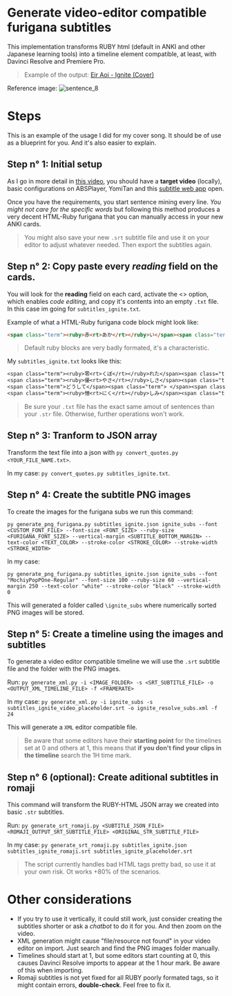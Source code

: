 # Generate video-editor compatible **furigana** subtitles

This implementation transforms RUBY html (default in ANKI and other Japanese learning tools) into a timeline element compatible, at least, with Davinci Resolve and Premiere Pro.

> Example of the output: [Eir Aoi - Ignite (Cover)](https://youtu.be/86kll8ww1rk)

Reference image:
![sentence_8](https://github.com/user-attachments/assets/a1d6b2ae-4eb2-46a2-bea8-0f8277200757)

# Steps
This is an example of the usage I did for my cover song. It should be of use as a blueprint for you. And it's also easier to explain.

## Step n° 1: Initial setup
As I go in more detail in [this video](https://youtu.be/eKQJcncVvR8), you should have a **target video** (locally), basic configurations on ABSPlayer, YomiTan and this [subtitle web app](https://www.happyscribe.com/subtitle-tools/online-subtitle-editor/free) open.

Once you have the requirements, you start sentence mining every line. *You might not care for the specific words* but following this method produces a very decent HTML-Ruby furigana that you can manually access in your new ANKI cards.

> You might also save your new `.srt` subtitle file and use it on your editor to adjust whatever needed. Then export the subtitles again.

## Step n° 2: Copy paste every *reading* field on the cards.
You will look for the **reading** field on each card, activate the <> option, which enables *code editing*, and copy it's contents into an empty `.txt` file. In this case im going for `subtitles_ignite.txt`.

Example of what a HTML-Ruby furigana code block might look like:

```html
<span class="term"><ruby>赤<rt>あか</rt></ruby>い</span><span class="term"><ruby>涙<rt>なみだ</rt></ruby></span><span class="term">で</span><span class="term"> </span><span class="term"><ruby>覆<rt>おお</rt></ruby>われた</span><span class="term"><ruby>悲<rt>かな</rt></ruby>しみ</span><span class="term">を</span>
```

> Default ruby blocks are very badly formated, it's a characteristic.

My `subtitles_ignite.txt` looks like this:

```txt
<span class="term"><ruby>零<rt>くぼ</rt></ruby>れた</span><span class="term"><ruby>涙<rt>なみだ</rt></ruby></span><span class="term">の</span><span class="term"><ruby>温<rt>ぬく</rt></ruby>もり</span><span class="term">で</span>
<span class="term"><ruby>優<rt>やさ</rt></ruby>しさ</span><span class="term">を</span><span class="term"><ruby>知<rt>し</rt></ruby>った<span class="term"><ruby>筈<rt>はず</rt></ruby></span></span><span class="term">なのに</span>
<span class="term">どうして</span><span class="term"> </span><span class="term">また</span><span class="term"><ruby>傷<rt>きず</rt></ruby>つけ</span><span class="term"><ruby>合<rt>あ</rt></ruby>って</span>
<span class="term"><ruby>憎<rt>にく</rt></ruby>しみ</span><span class="term">を</span><span class="term"><ruby>生<rt>う</rt></ruby>み<ruby>出<rt>だ</rt></ruby>して</span><span class="term">ゆく</span><span class="term">んだ</span><span class="term">ろう</span>
```

> Be sure your `.txt` file has the exact same amout of sentences than your `.str` file. Otherwise, further operations won't work.

## Step n° 3: Tranform to JSON array
Transform the text file into a json with `py convert_quotes.py <YOUR_FILE_NAME.txt>`.

In my case: `py convert_quotes.py subtitles_ignite.txt`.

## Step n° 4: Create the subtitle PNG images
To create the images for the furigana subs we run this command:

```shell
py generate_png_furigana.py subtitles_ignite.json ignite_subs --font <CUSTOM_FONT_FILE> --font-size <FONT_SIZE> --ruby-size <FURIGANA_FONT_SIZE> --vertical-margin <SUBTITLE_BOTTOM_MARGIN> --text-color <TEXT_COLOR> --stroke-color <STROKE_COLOR> --stroke-width <STROKE_WIDTH>
```

In my case:

```shell
py generate_png_furigana.py subtitles_ignite.json ignite_subs --font "MochiyPopPOne-Regular" --font-size 100 --ruby-size 60 --vertical-margin 250 --text-color "white" --stroke-color "black" --stroke-width 0
```

This will generated a folder called `\ignite_subs` where numerically sorted PNG images will be stored.

## Step n° 5: Create a timeline using the images and subtitles
To generate a video editor compatible timeline we will use the `.srt` subtitle file and the folder with the PNG images.

Run: `py generate_xml.py -i <IMAGE_FOLDER> -s <SRT_SUBTITLE_FILE> -o <OUTPUT_XML_TIMELINE_FILE> -f <FRAMERATE>`

In my case: `py generate_xml.py -i ignite_subs -s subtitles_ignite_video_placeholder.srt -o ignite_resolve_subs.xml -f 24`

This will generate a `XML` editor compatible file.

> Be aware that some editors have their **starting point** for the timelines set at 0 and others at 1, this means that **if you don't find your clips in the timeline** search the 1H time mark.

## Step n° 6 (optional): Create aditional subtitles in romaji
This command will transform the RUBY-HTML JSON array we created into basic `.str` subtitles.

Run: `py generate_srt_romaji.py <SUBTITLE_JSON_FILE> <ROMAJI_OUTPUT_SRT_SUBTITLE_FILE> <ORIGINAL_STR_SUBTITLE_FILE>`

In my case: `py generate_srt_romaji.py subtitles_ignite.json subtitles_ignite_romaji.srt subtitles_ignite_placeholder.srt`

> The script currently handles bad HTML tags pretty bad, so use it at your own risk. Ot works +80% of the scenarios.


# Other considerations
- If you try to use it vertically, it could still work, just consider creating the subtitles shorter or ask a *chatbot* to do it for you. And then zoom on the video.
- XML generation might cause "file/resource not found" in your video editor on import. Just search and find the PNG images folder manually.
- Timelines should start at 1, but some editors start counting at 0, this causes Davinci Resolve imports to appear at the 1 hour mark. Be aware of this when importing.
- Romaji subtitles is not yet fixed for all RUBY poorly formated tags, so it might contain errors, **double-check**. Feel free to fix it.
